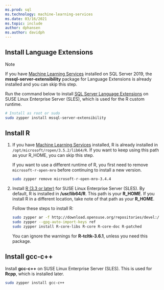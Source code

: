 ```yaml
---
ms.prod: sql
ms.technology: machine-learning-services
ms.date: 03/16/2021
ms.topic: include
author: dphansen
ms.author: davidph
---
```

## Install Language Extensions

> [!NOTE]
> If you have [Machine Learning Services](../../sql-server-machine-learning-services.md) installed on SQL Server 2019, the **mssql-server-extensibility** package for Language Extensions is already installed and you can skip this step.

Run the command below to install [SQL Server Language Extensions](../../../language-extensions/language-extensions-overview.md) on SUSE Linux Enterprise Server (SLES), which is used for the R custom runtime.

```bash
# Install as root or sudo
sudo zypper install mssql-server-extensibility
```

## Install R

1. If you have [Machine Learning Services](../../sql-server-machine-learning-services.md) installed, R is already installed in `/opt/microsoft/ropen/3.5.2/lib64/R`. If you want to keep using this path as your R_HOME, you can skip this step.

    If you want to use a different runtime of R, you first need to remove `microsoft-r-open-mro` before continuing to install a new version.

    ```bash
    sudo zypper remove microsoft-r-open-mro-3.4.4
    ```

1. Install [R (3.3 or later)](https://www.r-project.org/) for SUSE Linux Enterprise Server (SLES). By default, R is installed in **/usr/lib64/R**. This path is your **R_HOME**. If you install R in a different location, take note of that path as your **R_HOME**.

    Follow these steps to install R:

    ```bash
    sudo zypper ar -f http://download.opensuse.org/repositories/devel:/languages:/R:/patched/openSUSE_12.3/ R-patched
    sudo zypper --gpg-auto-import-keys ref
    sudo zypper install R-core-libs R-core R-core-doc R-patched
    ```

    You can ignore the warnings for **R-tcltk-3.6.1**, unless you need this package.

## Install gcc-c++

Install **gcc-c++** on SUSE Linux Enterprise Server (SLES). This is used for **Rcpp**, which is installed later.

```bash
sudo zypper install gcc-c++
```
